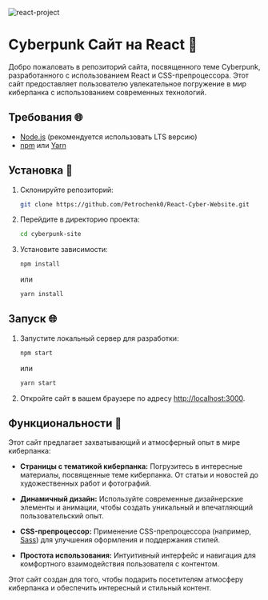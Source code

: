 ![react-project](https://github.com/Petrochenk0/React-Cyber-Website/assets/96386665/0cf12750-9d58-4905-9e9e-d2be03efd10f)

# Cyberpunk Сайт на React 🌃

Добро пожаловать в репозиторий сайта, посвященного теме Cyberpunk, разработанного с использованием React и CSS-препроцессора. Этот сайт предоставляет пользователю увлекательное погружение в мир киберпанка с использованием современных технологий.

## Требования 🌐

- [Node.js](https://nodejs.org/) (рекомендуется использовать LTS версию)
- [npm](https://www.npmjs.com/) или [Yarn](https://yarnpkg.com/)

## Установка 🚀

1. Склонируйте репозиторий:

    ```bash
    git clone https://github.com/Petrochenk0/React-Cyber-Website.git
    ```

2. Перейдите в директорию проекта:

    ```bash
    cd cyberpunk-site
    ```

3. Установите зависимости:

    ```bash
    npm install
    ```

    или

    ```bash
    yarn install
    ```

## Запуск 🌐

1. Запустите локальный сервер для разработки:

    ```bash
    npm start
    ```

    или

    ```bash
    yarn start
    ```

2. Откройте сайт в вашем браузере по адресу [http://localhost:3000](http://localhost:3000).

## Функциональности 🌟

Этот сайт предлагает захватывающий и атмосферный опыт в мире киберпанка:

- **Страницы с тематикой киберпанка:** Погрузитесь в интересные материалы, посвященные теме киберпанка. От статьи и новостей до художественных работ и фотографий.

- **Динамичный дизайн:** Используйте современные дизайнерские элементы и анимации, чтобы создать уникальный и впечатляющий пользовательский опыт.

- **CSS-препроцессор:** Применение CSS-препроцессора (например, [Sass](https://sass-lang.com/)) для улучшения оформления и поддержания стилей.

- **Простота использования:** Интуитивный интерфейс и навигация для комфортного взаимодействия пользователя с контентом.

Этот сайт создан для того, чтобы подарить посетителям атмосферу киберпанка и обеспечить интересный и стильный контент.
